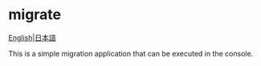 # migrate

[English](README.md)|[日本語](README.ja.md)

This is a simple migration application that can be executed in the console.


